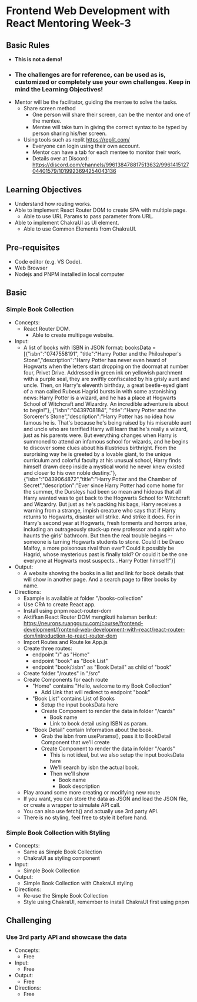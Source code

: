 # Frontend Web Development with React Mentoring Week-3

## Basic Rules
- **This is not a demo!**
- ### **The challenges are for reference, can be used as is, customized or completely use your own challenges. Keep in mind the Learning Objectives!**
- Mentor will be the facilitator, guiding the mentee to solve the tasks.
  - Share screen method
    - One person will share their screen, can be the mentor and one of the mentee.
    - Mentee will take turn in giving the correct syntax to be typed by person sharing his/her screen.
  - Using tools such as replit https://replit.com/
    - Everyone can login using their own account.
    - Mentor can have a tab for each mentee to monitor their work.
    - Details over at Discord: https://discord.com/channels/996138478817513632/996141512704401579/1019923694254043136
  
## Learning Objectives

- Understand how routing works.
- Able to implement React Router DOM to create SPA with multiple page.
  - Able to use URL Params to pass parameter from URL.
- Able to implement ChakraUI as UI element.
  - Able to use Common Elements from ChakraUI.

## Pre-requisites

- Code editor (e.g. VS Code).
- Web Browser
- Nodejs and PNPM installed in local computer

## Basic

### Simple Book Collection

- Concepts:
  - React Router DOM.
    - Able to create multipage website.
- Input:
  - A list of books with ISBN in JSON format: booksData = [{"isbn":"0747558191", "title":"Harry Potter and the Philoshoper's Stone","description":"Harry Potter has never even heard of Hogwarts when the letters start dropping on the doormat at number four, Privet Drive. Addressed in green ink on yellowish parchment with a purple seal, they are swiftly confiscated by his grisly aunt and uncle. Then, on Harry's eleventh birthday, a great beetle-eyed giant of a man called Rubeus Hagrid bursts in with some astonishing news: Harry Potter is a wizard, and he has a place at Hogwarts School of Witchcraft and Wizardry. An incredible adventure is about to begin!"}, {"isbn":"0439708184", "title":"Harry Potter and the Sorcerer's Stone","description":"Harry Potter has no idea how famous he is. That's because he's being raised by his miserable aunt and uncle who are terrified Harry will learn that he's really a wizard, just as his parents were. But everything changes when Harry is summoned to attend an infamous school for wizards, and he begins to discover some clues about his illustrious birthright. From the surprising way he is greeted by a lovable giant, to the unique curriculum and colorful faculty at his unusual school, Harry finds himself drawn deep inside a mystical world he never knew existed and closer to his own noble destiny."}, {"isbn":"0439064872","title":"Harry Potter and the Chamber of Secret","description":"Ever since Harry Potter had come home for the summer, the Dursleys had been so mean and hideous that all Harry wanted was to get back to the Hogwarts School for Witchcraft and Wizardry. But just as he's packing his bags, Harry receives a warning from a strange, impish creature who says that if Harry returns to Hogwarts, disaster will strike. And strike it does. For in Harry's second year at Hogwarts, fresh torments and horrors arise, including an outrageously stuck-up new professor and a spirit who haunts the girls' bathroom. But then the real trouble begins -- someone is turning Hogwarts students to stone. Could it be Draco Malfoy, a more poisonous rival than ever? Could it possibly be Hagrid, whose mysterious past is finally told? Or could it be the one everyone at Hogwarts most suspects...Harry Potter himself!"}]
- Output:
  - A website showing the books in a list and link for book details that will show in another page. And a search page to filter books by name.
- Directions:
  - Example is available at folder "/books-collection"
  - Use CRA to create React app.
  - Install using pnpm react-router-dom
  - Aktifkan React Router DOM mengikuti halaman berikut: https://neurons.ruangguru.com/course/frontend-development/frontend-web-development-with-react/react-router-dom/introduction-to-react-router-dom
  - Import Routes and Route ke App.js
  - Create three routes:
    - endpoint "/" as "Home"
    - endpoint "book" as "Book List"
    - endpoint "book/:isbn" as "Book Detail" as child of "book"
  - Create folder "/routes" in "/src"
  - Create Components for each route
    - "Home" contains "Hello, welcome to my Book Collection"
      - Add Link that will redirect to endpoint "book"
    - "Book List" contains List of Books
      - Setup the input booksData here
      - Create Component to render the data in folder "/cards"
        - Book name
        - Link to book detail using ISBN as param.
    - "Book Detail" contain Information about the book. 
      - Grab the isbn from useParams(), pass it to BookDetail Component that we'll create
      - Create Component to render the data in folder "/cards"
        - This is not ideal, but we also setup the input booksData here
        - We'll search by isbn the actual book.
        - Then we'll show
          - Book name
          - Book description
  - Play around some more creating or modifying new route
  - If you want, you can store the data as JSON and load the JSON file, or create a wrapper to simulate API call.
  - You can also use fetch() and actually use 3rd party API.
  - There is no styling, feel free to style it before hand.
  
### Simple Book Collection with Styling

- Concepts:
  - Same as Simple Book Collection
  - ChakraUI as styling component
- Input:
  - Simple Book Collection
- Output:
  - Simple Book Collection with ChakraUI styling
- Directions:
  - Re-use the Simple Book Collection
  - Style using ChakraUI, remember to install ChakraUI first using pnpm

## Challenging

### Use 3rd party API and showcase the data

- Concepts:
  - Free
- Input:
  - Free
- Output:
  - Free
- Directions:
  - Free
